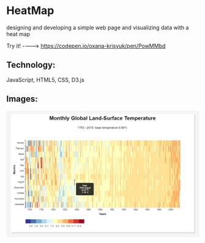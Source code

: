 # HeatMap
designing and developing a simple web page and visualizing data with a heat map

Try it! ----> https://codepen.io/oxana-krisyuk/pen/PowMMbd

## Technology:
JavaScript, HTML5, CSS, D3.js

## Images: 

![alt text](https://github.com/OxanaK/HeatMap/blob/master/example_photos/map.jpg)
